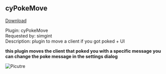 ## cyPokeMove
<a href="https://github.com/cydolo/cyPlugins/releases/tag/cypl-pokemove-b1.0" target="_blank">Download</a>

Plugin: cyPokeMove  
Requested by: simgint  
Description: plugin to move a client if you got poked + UI

**this plugin moves the client that poked you with a specific message you can change the poke message in the settings dialog**

![Picutre](https://files.catbox.moe/40ekth.png)
